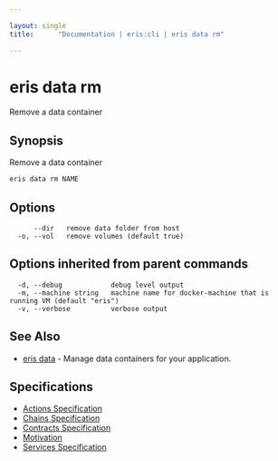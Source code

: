 ```yaml
---

layout: single
title:      "Documentation | eris:cli | eris data rm"

---
```


# eris data rm

Remove a data container

## Synopsis

Remove a data container

```bash
eris data rm NAME
```

## Options

```
      --dir   remove data folder from host
  -o, --vol   remove volumes (default true)
```

## Options inherited from parent commands

```
  -d, --debug            debug level output
  -m, --machine string   machine name for docker-machine that is running VM (default "eris")
  -v, --verbose          verbose output
```

## See Also

* [eris data](/docs/documentation/cli/0.11.3/eris_data/)	 - Manage data containers for your application.

## Specifications

* [Actions Specification](/docs/documentation/cli/0.11.3/actions_specification/)
* [Chains Specification](/docs/documentation/cli/0.11.3/chains_specification/)
* [Contracts Specification](/docs/documentation/cli/0.11.3/contracts_specification/)
* [Motivation](/docs/documentation/cli/0.11.3/motivation/)
* [Services Specification](/docs/documentation/cli/0.11.3/services_specification/)

